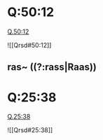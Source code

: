 
# Q:50:12

[Q.50:12](https://quran.com/50:12/tafsirs/ar-tafsir-al-tabari)

![[Qrsd#50:12]]

## ras~ ((?:rass|Raas))

# Q:25:38

[Q.25:38](https://quran.com/25:38/tafsirs/ar-tafsir-al-tabari)

![[Qrsd#25:38]]
